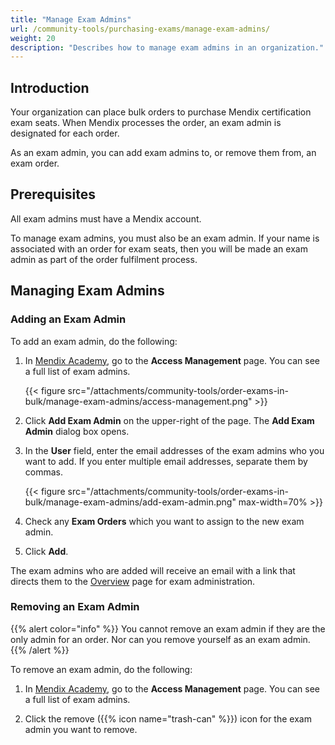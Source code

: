 ```yaml
---
title: "Manage Exam Admins"
url: /community-tools/purchasing-exams/manage-exam-admins/
weight: 20
description: "Describes how to manage exam admins in an organization."
---
```


## Introduction

Your organization can place bulk orders to purchase Mendix certification exam seats. When Mendix processes the order, an exam admin is designated for each order.

As an exam admin, you can add exam admins to, or remove them from, an exam order.

## Prerequisites

All exam admins must have a Mendix account.

To manage exam admins, you must also be an exam admin. If your name is associated with an order for exam seats, then you will be made an exam admin as part of the order fulfilment process.

## Managing Exam Admins

### Adding an Exam Admin

To add an exam admin, do the following:

1. In [Mendix Academy](https://academy.mendix.com/), go to the **Access Management** page. You can see a full list of exam admins.

     {{< figure src="/attachments/community-tools/order-exams-in-bulk/manage-exam-admins/access-management.png" >}}

2. Click **Add Exam Admin** on the upper-right of the page. The **Add Exam Admin** dialog box opens.

3. In the **User** field, enter the email addresses of the exam admins who you want to add. If you enter multiple email addresses, separate them by commas.

    {{< figure src="/attachments/community-tools/order-exams-in-bulk/manage-exam-admins/add-exam-admin.png" max-width=70% >}}

4. Check any **Exam Orders** which you want to assign to the new exam admin.

5. Click **Add**.

The exam admins who are added will receive an email with a link that directs them to the [Overview](https://academy.mendix.com/link/examadmin) page for exam administration.

### Removing an Exam Admin

{{% alert color="info" %}}
You cannot remove an exam admin if they are the only admin for an order. Nor can you remove yourself as an exam admin.
{{% /alert %}}

To remove an exam admin, do the following:

1. In [Mendix Academy](https://academy.mendix.com/), go to the **Access Management** page. You can see a full list of exam admins.

2. Click the remove ({{% icon name="trash-can" %}}) icon for the exam admin you want to remove.
